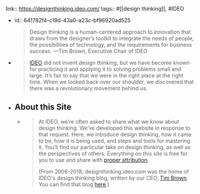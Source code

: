 link:: https://designthinking.ideo.com/
tags:: #[[design thinking]], #IDEO

- id:: 641782f4-c19d-43a0-a23c-bf96920ad525
  > Design thinking is a human-centered approach to innovation that draws from the designer’s toolkit to integrate the needs of people, the possibilities of technology, and the requirements for business success.
  > —Tim Brown, Executive Chair of IDEO
- > [IDEO](https://www.ideo.com/) did not invent design thinking, but we have become known for practicing it and applying it to solving problems small and large. It’s fair to say that we were in the right place at the right time. When we looked back over our shoulder, we discovered that there was a revolutionary movement behind us.
- ## About this Site
	- > At IDEO, we’re often asked to share what we know about design thinking. We’ve developed this website in response to that request. Here, we introduce design thinking, how it came to be, how it is being used, and steps and tools for mastering it. You’ll find our particular take on design thinking, as well as the perspectives of others. Everything on this site is free for you to use and share with [proper attribution](https://designthinking.ideo.com/faq/can-i-use-this-information-in-my-book-paper-or-project).
	  > 
	  > (From 2008-2018, designthinking.ideo.com was the home of IDEO's design thinking blog, written by our CEO, [Tim Brown](https://www.ideo.com/people/tim-brown). You can find that blog [here](https://designthinking.ideo.com/blog).)